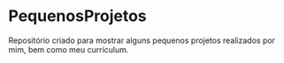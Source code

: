 # PequenosProjetos

Repositório criado para mostrar alguns pequenos projetos realizados por mim, bem como meu currículum.
